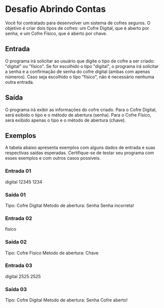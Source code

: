 # Desafio Abrindo Contas
<p>
    Você foi contratado para desenvolver um sistema de cofres seguros. O objetivo é criar dois tipos de cofres: um Cofre Digital, que é aberto por senha, e um Cofre Físico, que é aberto por chave.
</p>

## Entrada
<p>
    O programa irá solicitar ao usuário que digite o tipo de cofre a ser criado: "digital" ou "físico". Se for escolhido o tipo "digital", o programa irá solicitar a senha e a confirmação de senha do cofre digital (ambas com apenas números). Caso seja escolhido o tipo "físico", não é necessário nenhuma outra entrada.
</p>

## Saída
<p>
    O programa irá exibir as informações do cofre criado. Para o Cofre Digital, será exibido o tipo e o método de abertura (senha). Para o Cofre Físico, será exibido apenas o tipo e o método de abertura (chave).
</p>

## Exemplos
<p>
    A tabela abaixo apresenta exemplos com alguns dados de entrada e suas respectivas saídas esperadas. Certifique-se de testar seu programa com esses exemplos e com outros casos possíveis.
</p>

### Entrada	01
digital
12345
1234

### Saída 01
Tipo: Cofre Digital
Metodo de abertura: Senha
Senha incorreta!

### Entrada 02
fisico

### Saída 02
Tipo: Cofre Fisico
Metodo de abertura: Chave

### Entrada 03
digital
2525
2525

### Saída 03
Tipo: Cofre Digital
Metodo de abertura: Senha
Cofre aberto!